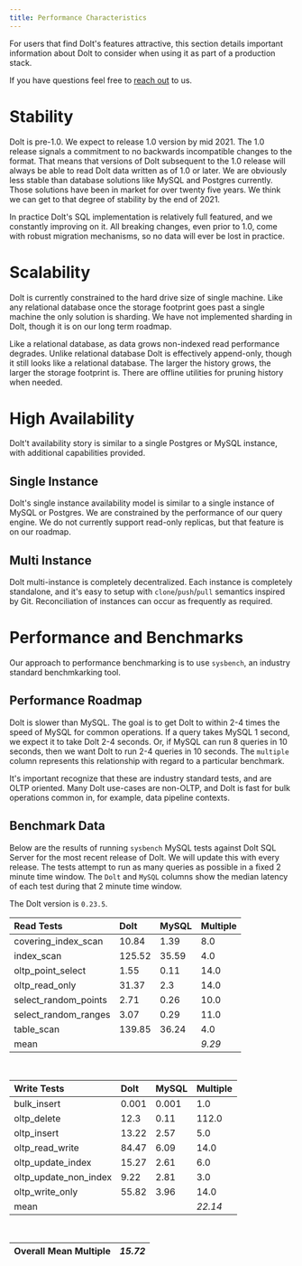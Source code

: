 ```yaml
---
title: Performance Characteristics
---
```


For users that find Dolt's features attractive, this section details important information about Dolt to consider when using it as part of a production stack.

If you have questions feel free to [reach out](https://www.dolthub.com/contact) to us.

# Stability
Dolt is pre-1.0. We expect to release 1.0 version by mid 2021. The 1.0 release signals a commitment to no backwards incompatible changes to the format. That means that versions of Dolt subsequent to the 1.0 release  will always be able to read Dolt data written as of 1.0 or later. We are obviously less stable than database solutions like MySQL and Postgres currently. Those solutions have been in market for over twenty five years. We think we can get to that degree of stability by the end of 2021.

In practice Dolt's SQL implementation is relatively full featured, and we constantly improving on it. All breaking changes, even prior to 1.0, come with robust migration mechanisms, so no data will ever be lost in practice.

# Scalability
Dolt is currently constrained to the hard drive size of single machine. Like any relational database once the storage footprint goes past a single machine the only solution is sharding. We have not implemented sharding in Dolt, though it is on our long term roadmap.

Like a relational database, as data grows non-indexed read performance degrades. Unlike relational database Dolt is effectively append-only, though it still looks like a relational database. The larger the history grows, the larger the storage footprint is. There are offline utilities for pruning history when needed.

# High Availability
Dolt't availability story is similar to a single Postgres or MySQL instance, with additional capabilities provided.

## Single Instance
Dolt's single instance availability model is similar to a single instance of MySQL or Postgres. We are constrained by the performance of our query engine. We do not currently support read-only replicas, but that feature is on our roadmap.

## Multi Instance
Dolt multi-instance is completely decentralized. Each instance is completely standalone, and it's easy to setup with `clone`/`push`/`pull` semantics inspired by Git. Reconciliation of instances can occur as frequently as required.

# Performance and Benchmarks
Our approach to performance benchmarking is to use `sysbench`, an industry standard benchmkarking tool.

## Performance Roadmap
Dolt is slower than MySQL. The goal is to get Dolt to within 2-4 times the speed of MySQL for common operations. If a query takes MySQL 1 second, we expect it to take Dolt 2-4 seconds. Or, if MySQL can run 8 queries in 10 seconds, then we want Dolt to run 2-4 queries in 10 seconds. The `multiple` column represents this relationship with regard to a particular benchmark.

It's important recognize that these are industry standard tests, and are OLTP oriented. Many Dolt use-cases are non-OLTP, and Dolt is fast for bulk operations common in, for example, data pipeline contexts.

## Benchmark Data
Below are the results of running `sysbench` MySQL tests against Dolt SQL Server for the most recent release of Dolt. We will update this with every release. The tests attempt to run as many queries as possible in a fixed 2 minute time window. The `Dolt` and `MySQL` columns show the median latency of each test during that 2 minute time window.

The Dolt version is `0.23.5`.

| Read Tests | Dolt | MySQL | Multiple |
| :---  | :--- | :--- | :--- |
| covering\_index\_scan | 10.84 | 1.39 | 8.0 |
| index\_scan | 125.52 | 35.59 | 4.0 |
| oltp\_point\_select | 1.55 | 0.11 | 14.0 |
| oltp\_read\_only | 31.37 | 2.3 | 14.0 |
| select\_random\_points | 2.71 | 0.26 | 10.0 |
| select\_random\_ranges | 3.07 | 0.29 | 11.0 |
| table\_scan | 139.85 | 36.24 | 4.0 |
| mean | | | _9.29_ |

<br/>

| Write Tests | Dolt | MySQL | Multiple |
| :--- | :--- | :--- | :--- |
| bulk\_insert | 0.001 | 0.001 | 1.0 |
| oltp\_delete | 12.3 | 0.11 | 112.0 |
| oltp\_insert | 13.22 | 2.57 | 5.0 |
| oltp\_read\_write | 84.47 | 6.09 | 14.0 |
| oltp\_update\_index | 15.27 | 2.61 | 6.0 |
| oltp\_update\_non\_index | 9.22 | 2.81 | 3.0 |
| oltp\_write\_only | 55.82 | 3.96 | 14.0 |
| mean | | | _22.14_ |

<br/>

| Overall Mean Multiple | _15.72_ |
| ------ | ------ |

<br/>
